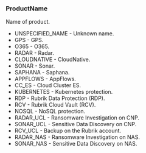 ### ProductName
Name of product.

- UNSPECIFIED_NAME - Unknown name.
- GPS - GPS.
- O365 - O365.
- RADAR - Radar.
- CLOUDNATIVE - CloudNative.
- SONAR - Sonar.
- SAPHANA - Saphana.
- APPFLOWS - AppFlows.
- CC_ES - Cloud Cluster ES.
- KUBERNETES - Kubernetes protection.
- RDP - Rubrik Data Protection (RDP).
- RCV - Rubrik Cloud Vault (RCV).
- NOSQL - NoSQL protection.
- RADAR_UCL - Ransomware Investigation on CNP.
- SONAR_UCL - Sensitive Data Discovery on CNP.
- RCV_UCL - Backup on the Rubrik account.
- RADAR_NAS - Ransomware Investigation on NAS.
- SONAR_NAS - Sensitive Data Discovery on NAS.
